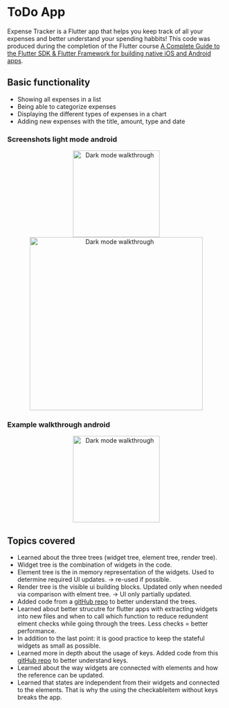# ToDo App

Expense Tracker is a Flutter app that helps you keep track of all your expenses and better understand your spending habbits! This code was produced during the completion of the Flutter course [A Complete Guide to the Flutter SDK & Flutter Framework for building native iOS and Android apps](https://www.udemy.com/course/learn-flutter-dart-to-build-ios-android-apps/learn/lecture/37130436#overview).

## Basic functionality
- Showing all expenses in a list
- Being able to categorize expenses
- Displaying the different types of expenses in a chart
- Adding new expenses with the title, amount, type and date

### Screenshots light mode android
<div align="center">
  <img src="up_orientation_light_mode_android.png" alt="Dark mode walkthrough" width="200"/>
</div>
<div align="center">
  <img src="landscape_orientation_light_mode_android.png" alt="Dark mode walkthrough" width="400"/>
</div>

### Example walkthrough android
<div align="center">
  <img src="walkthrough_adaptiv_android.gif" alt="Dark mode walkthrough" width="200"/>
</div>


## Topics covered 

- Learned about the three trees (widget tree, element tree, render tree).
- Widget tree is the combination of widgets in the code.
- Element tree is the in memory representation of the widgets. Used to determine required UI updates. -> re-used if possible.
- Render tree is the visible ui building blocks. Updated only when needed via comparison with elment tree. -> UI only partially updated.
- Added code from a [gitHub repo](https://github.com/academind/flutter-complete-guide-course-resources/tree/main/Lecture%20Attachments/07%20Flutter%20Internals/01%20Starting%20Setup/lib) to better understand the trees.
- Learned about better strucutre for flutter apps with extracting widgets into new files and when to call which function to reduce redundent elment checks while going through the trees. Less checks = better performance.
- In addition to the last point: it is good practice to keep the stateful widgets as small as possible.
- Learned more in depth about the usage of keys. Added code from this [gitHub repo](https://github.com/academind/flutter-complete-guide-course-resources/tree/main/Code%20Snapshots/07%20Flutter%20Internals/02%20Refactor%20%26%20Extract%20Widgets/lib/keys) to better understand keys.
- Learned about the way widgets are connected with elements and how the reference can be updated.
- Learned that states are independent from their widgets and connected to the elements. That is why the using the checkableitem without keys breaks the app.